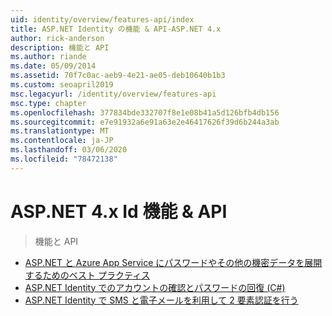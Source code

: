 ```yaml
---
uid: identity/overview/features-api/index
title: ASP.NET Identity の機能 & API-ASP.NET 4.x
author: rick-anderson
description: 機能と API
ms.author: riande
ms.date: 05/09/2014
ms.assetid: 70f7c0ac-aeb9-4e21-ae05-deb10640b1b3
ms.custom: seoapril2019
msc.legacyurl: /identity/overview/features-api
msc.type: chapter
ms.openlocfilehash: 377834bde332707f8e1e08b41a5d126bfb4db156
ms.sourcegitcommit: e7e91932a6e91a63e2e46417626f39d6b244a3ab
ms.translationtype: MT
ms.contentlocale: ja-JP
ms.lasthandoff: 03/06/2020
ms.locfileid: "78472138"
---
```

# <a name="aspnet-4x-identity-features--api"></a>ASP.NET 4.x Id 機能 & API

> 機能と API

- [ASP.NET と Azure App Service にパスワードやその他の機密データを展開するためのベスト プラクティス](best-practices-for-deploying-passwords-and-other-sensitive-data-to-aspnet-and-azure.md)
- [ASP.NET Identity でのアカウントの確認とパスワードの回復 (C#)](account-confirmation-and-password-recovery-with-aspnet-identity.md)
- [ASP.NET Identity で SMS と電子メールを利用して 2 要素認証を行う](two-factor-authentication-using-sms-and-email-with-aspnet-identity.md)
